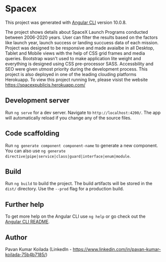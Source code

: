# Spacex

This project was generated with [Angular CLI](https://github.com/angular/angular-cli) version 10.0.8.

The project shows details about SpaceX Launch Programs conducted between 2006-2020 years. User can filter the results based on the factors like launch year, launch success or landing succuess data of each mission. Project was designed to be responsive and made avaialbe in all Desktop, Tablet and Mobile views with the help of CSS grid frames and media queries. Bootstrap wasn't used to make application lite weight and everything is designed using CSS pre-processor SASS. Accessbility and SEO were given utmost priority during the development process. This project is also deployed in one of the leading clouding platforms Herokuapp. To view this project running live, please visist the website https://spacexpublicis.herokuapp.com/

## Development server

Run `ng serve` for a dev server. Navigate to `http://localhost:4200/`. The app will automatically reload if you change any of the source files.

## Code scaffolding

Run `ng generate component component-name` to generate a new component. You can also use `ng generate directive|pipe|service|class|guard|interface|enum|module`.

## Build

Run `ng build` to build the project. The build artifacts will be stored in the `dist/` directory. Use the `--prod` flag for a production build.

## Further help

To get more help on the Angular CLI use `ng help` or go check out the [Angular CLI README](https://github.com/angular/angular-cli/blob/master/README.md).

## Author

Pavan Kumar Koilada (LinkedIn - https://www.linkedin.com/in/pavan-kumar-koilada-75b4b7185/)
